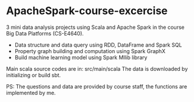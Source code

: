 # ApacheSpark-course-excercise

3 mini data analysis projects using Scala and Apache Spark in the course Big Data Platforms (CS-E4640).

- Data structure and data query using RDD, DataFrame and Spark SQL
- Property graph building and computation using Spark GraphX
- Build machine learning model using Spark Mllib library

Main scala source codes are in: src/main/scala
The data is downloaded by initializing or build sbt. 

PS: The questions and data are provided by course staff, the functions are implemented by me. 
